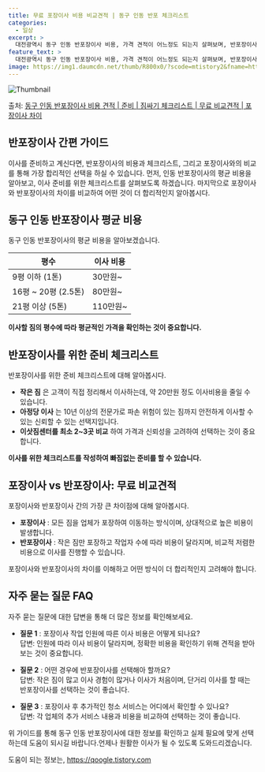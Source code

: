 ```yaml
---
title: 무료 포장이사 비용 비교견적 | 동구 인동 반포 체크리스트
categories:
  - 일상
excerpt: >
  대전광역시 동구 인동 반포장이사 비용, 가격 견적이 어느정도 되는지 살펴보며, 반포장이사를 준비함에 있어 짐싸기 준비 체크리스트가 무엇인지 보겠습니다. 마지막으로 포장이사와 차이점을 통해 무료 비교견적으로 어떤 것이 더 합리적인 선택인지 공유 드립니다.동구 인동 포장이사 견적 샘플 보기 👈 클릭동구 인동 포장이사 가격 살펴보기 👈 클릭동구 인동 반포장이사 평균 이사 비용평수동구 인동 평균 이사 비용원룸 이사9평 이하 (1톤)30만원~투룸/쓰리룸 이사16평 ~ 20평 (2.5톤)80만원~쓰리룸 이사21평 (5톤) ~110만원~우리집 무료 이사견적 받기 👈 클릭포장 vs 반포장: 이사 방식의 가장 큰 차이점포장이사는 모든 짐을 업체가 포장하여 이동하는 반면, 반포장이사는 작은 짐은 고객이 정리해서 이사..
feature_text: >
  대전광역시 동구 인동 반포장이사 비용, 가격 견적이 어느정도 되는지 살펴보며, 반포장이사를 준비함에 있어 짐싸기 준비 체크리스트가 무엇인지 보겠습니다. 마지막으로 포장이사와 차이점을 통해 무료 비교견적으로 어떤 것이 더 합리적인 선택인지 공유 드립니다.동구 인동 포장이사 견적 샘플 보기 👈 클릭동구 인동 포장이사 가격 살펴보기 👈 클릭동구 인동 반포장이사 평균 이사 비용평수동구 인동 평균 이사 비용원룸 이사9평 이하 (1톤)30만원~투룸/쓰리룸 이사16평 ~ 20평 (2.5톤)80만원~쓰리룸 이사21평 (5톤) ~110만원~우리집 무료 이사견적 받기 👈 클릭포장 vs 반포장: 이사 방식의 가장 큰 차이점포장이사는 모든 짐을 업체가 포장하여 이동하는 반면, 반포장이사는 작은 짐은 고객이 정리해서 이사..
image: https://img1.daumcdn.net/thumb/R800x0/?scode=mtistory2&fname=https%3A%2F%2Fblog.kakaocdn.net%2Fdn%2FXfVUu%2FbtsHbRHMrku%2FtcjYPDz7A9084KQkeL7uJ0%2Fimg.webp
---
```


![Thumbnail](https://img1.daumcdn.net/thumb/R800x0/?scode=mtistory2&fname=https%3A%2F%2Fblog.kakaocdn.net%2Fdn%2FXfVUu%2FbtsHbRHMrku%2FtcjYPDz7A9084KQkeL7uJ0%2Fimg.webp)

<p>출처: <a href="https://qoogle.tistory.com/9660" rel="dofollow">동구 인동 반포장이사 비용 견적 | 준비 | 짐싸기 체크리스트 | 무료 비교견적 | 포장이사 차이</a> </p>

## 반포장이사 간편 가이드



이사를 준비하고 계신다면, 반포장이사의 비용과 체크리스트, 그리고 포장이사와의 비교를 통해 가장 합리적인 선택을 하실 수 있습니다. 먼저,
인동 반포장이사의 평균 비용을 알아보고, 이사 준비를 위한 체크리스트를 살펴보도록 하겠습니다. 마지막으로 포장이사와 반포장이사의 차이를
비교하여 어떤 것이 더 합리적인지 알아봅시다.



## 동구 인동 반포장이사 평균 비용

동구 인동 반포장이사의 평균 비용을 알아보겠습니다.

**평수** | **이사 비용**  
---|---  
9평 이하 (1톤) | 30만원~  
16평 ~ 20평 (2.5톤) | 80만원~  
21평 이상 (5톤) | 110만원~  
  


**이사할 짐의 평수에 따라 평균적인 가격을 확인하는 것이 중요합니다.**



## 반포장이사를 위한 준비 체크리스트

반포장이사를 위한 준비 체크리스트에 대해 알아봅시다.

  * **작은 짐** 은 고객이 직접 정리해서 이사하는데, 약 20만원 정도 이사비용을 줄일 수 있습니다.
  * **아정당 이사** 는 10년 이상의 전문가로 파손 위험이 있는 짐까지 안전하게 이사할 수 있는 신뢰할 수 있는 선택지입니다.
  * **이삿짐센터를 최소 2~3곳 비교** 하여 가격과 신뢰성을 고려하여 선택하는 것이 중요합니다.



**이사를 위한 체크리스트를 작성하여 빠짐없는 준비를 할 수 있습니다.**



## 포장이사 vs 반포장이사: 무료 비교견적

포장이사와 반포장이사 간의 가장 큰 차이점에 대해 알아봅시다.

  * **포장이사** : 모든 짐을 업체가 포장하여 이동하는 방식이며, 상대적으로 높은 비용이 발생합니다.
  * **반포장이사** : 작은 짐만 포장하고 작업자 수에 따라 비용이 달라지며, 비교적 저렴한 비용으로 이사를 진행할 수 있습니다.

포장이사와 반포장이사의 차이를 이해하고 어떤 방식이 더 합리적인지 고려해야 합니다.



## 자주 묻는 질문 FAQ

자주 묻는 질문에 대한 답변을 통해 더 많은 정보를 확인해보세요.

  * **질문 1** : 포장이사 작업 인원에 따른 이사 비용은 어떻게 되나요?  
답변: 인원에 따라 이사 비용이 달라지며, 정확한 비용을 확인하기 위해 견적을 받아보는 것이 중요합니다.

  * **질문 2** : 어떤 경우에 반포장이사를 선택해아 할까요?  
답변: 작은 짐이 많고 이사 경험이 많거나 이사가 처음이며, 단거리 이사를 할 때는 반포장이사를 선택하는 것이 좋습니다.

  * **질문 3** : 포장이사 후 추가적인 청소 서비스는 어디에서 확인할 수 있나요?  
답변: 각 업체의 추가 서비스 내용과 비용을 비교하여 선택하는 것이 좋습니다.



위 가이드를 통해 동구 인동 반포장이사에 대한 정보를 확인하고 실제 필요에 맞게 선택하는데 도움이 되시길 바랍니다.언제나 원활한 이사가 될
수 있도록 도와드리겠습니다.

 

도움이 되는 정보는, <a href="https://qoogle.tistory.com" rel="dofollow">https://qoogle.tistory.com</a>


